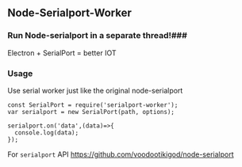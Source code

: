 ## Node-Serialport-Worker ##

### Run Node-serialport in a separate thread!###

Electron + SerialPort = better IOT 

### Usage ###
Use serial worker just like the original node-serialport

```
const SerialPort = require('serialport-worker');
var serialport = new SerialPort(path, options);

serialport.on('data',(data)=>{
  console.log(data);
});
```

For ```serialport``` API https://github.com/voodootikigod/node-serialport
